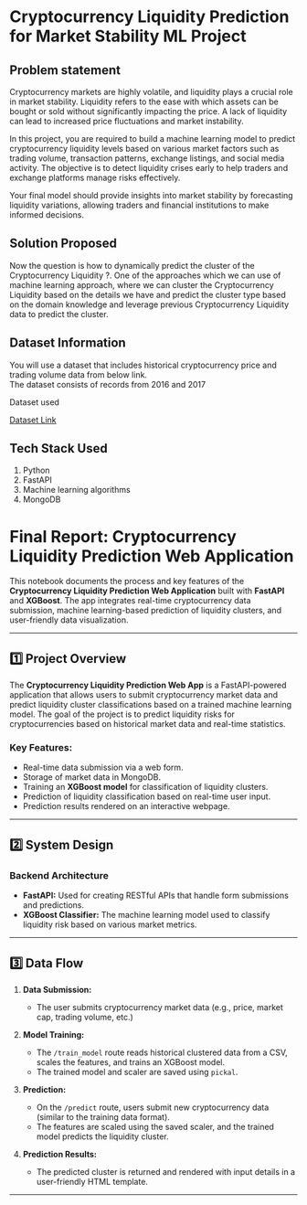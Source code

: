 # Cryptocurrency Liquidity Prediction for Market Stability ML Project

## Problem statement

Cryptocurrency markets are highly volatile, and liquidity plays a crucial role in market stability. Liquidity refers to
the ease with which assets can be bought or sold without significantly impacting the price. A lack of liquidity
can lead to increased price fluctuations and market instability.


In this project, you are required to build a machine learning model to predict cryptocurrency liquidity levels
based on various market factors such as trading volume, transaction patterns, exchange listings, and social
media activity. The objective is to detect liquidity crises early to help traders and exchange platforms
manage risks effectively.


Your final model should provide insights into market stability by forecasting liquidity variations, allowing
traders and financial institutions to make informed decisions.

## Solution Proposed

Now the question is how to dynamically predict the cluster of the Cryptocurrency Liquidity ?. One of the approaches which we can use of machine learning approach, where we can cluster the Cryptocurrency Liquidity based on the details we have and predict the cluster type based on the domain knowledge and leverage previous Cryptocurrency Liquidity data to predict the cluster.

## Dataset Information
You will use a dataset that includes historical cryptocurrency price and trading volume data from below link.     
The dataset consists of records from 2016 and 2017  

Dataset used
 <html>
<a href="https://drive.google.com/drive/folders/10BRgPip2Zj_56is3DilJCowjfyT6E9AM"> Dataset Link</a>
</html>

## Tech Stack Used

1. Python
2. FastAPI
3. Machine learning algorithms
4. MongoDB

# Final Report: Cryptocurrency Liquidity Prediction Web Application

This notebook documents the process and key features of the **Cryptocurrency Liquidity Prediction Web Application** built with **FastAPI** and **XGBoost**. The app integrates real-time cryptocurrency data submission, machine learning-based prediction of liquidity clusters, and user-friendly data visualization.

---

## 1️⃣ Project Overview

The **Cryptocurrency Liquidity Prediction Web App** is a FastAPI-powered application that allows users to submit cryptocurrency market data and predict liquidity cluster classifications based on a trained machine learning model. The goal of the project is to predict liquidity risks for cryptocurrencies based on historical market data and real-time statistics.

### Key Features:
- Real-time data submission via a web form.
- Storage of market data in MongoDB.
- Training an **XGBoost model** for classification of liquidity clusters.
- Prediction of liquidity classification based on real-time user input.
- Prediction results rendered on an interactive webpage.

---

## 2️⃣ System Design

### Backend Architecture
- **FastAPI:** Used for creating RESTful APIs that handle form submissions and predictions.
- **XGBoost Classifier:** The machine learning model used to classify liquidity risk based on various market metrics.

---

## 3️⃣ Data Flow

1. **Data Submission:**
   - The user submits cryptocurrency market data (e.g., price, market cap, trading volume, etc.) 
   

2. **Model Training:**
   - The `/train_model` route reads historical clustered data from a CSV, scales the features, and trains an XGBoost model.
   - The trained model and scaler are saved using `pickal`.

3. **Prediction:**
   - On the `/predict` route, users submit new cryptocurrency data (similar to the training data format).
   - The features are scaled using the saved scaler, and the trained model predicts the liquidity cluster.

4. **Prediction Results:**
   - The predicted cluster is returned and rendered with input details in a user-friendly HTML template.

---

